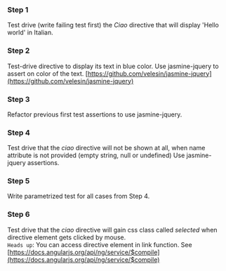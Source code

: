 ### Step 1  
Test drive (write failing test first) the *Ciao* directive that will display
 'Hello world' in Italian.

### Step 2
Test-drive directive to display its text in blue color.
Use jasmine-jquery to assert on color of the text. [https://github.com/velesin/jasmine-jquery](https://github.com/velesin/jasmine-jquery)

### Step 3 
Refactor previous first test assertions to use jasmine-jquery.  

### Step 4  
Test drive that the *ciao* directive will not be shown at all, when name attribute
 is not provided (empty string, null or undefined) Use jasmine-jquery assertions.

### Step 5  
Write parametrized test for all cases from Step 4.

### Step 6
Test drive that the *ciao* directive will gain css class called *selected* when
 directive element gets clicked by mouse.    
`Heads up`: You can access directive element in link function. See [https://docs.angularjs.org/api/ng/service/$compile](https://docs.angularjs.org/api/ng/service/$compile)  

 
